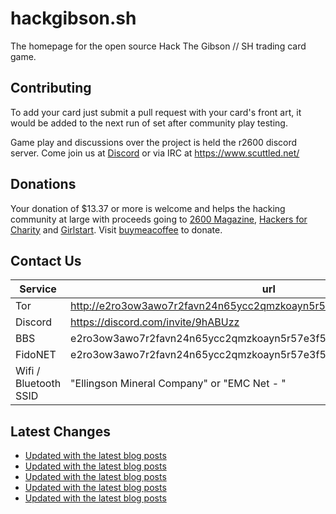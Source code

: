 # hackgibson.sh
The homepage for the open source Hack The Gibson // SH trading card game.


## Contributing

To add your card just submit a pull request with your card's front art, it would be added to the next run of set after community play testing.

Game play and discussions over the project is held the r2600 discord server. Come join us at [Discord](https://discord.com/invite/9hABUzz) or via IRC at https://www.scuttled.net/


## Donations

Your donation of $13.37 or more is welcome and helps the hacking community at large with proceeds going to [2600 Magazine](https://2600.com/), [Hackers for Charity](https://hackersforcharity.org) and [Girlstart](https://girlstart.org).  Visit [buymeacoffee](https://www.buymeacoffee.com/hackgibson.sh) to donate.


## Contact Us

Service | url
-|-
Tor | http://e2ro3ow3awo7r2favn24n65ycc2qmzkoayn5r57e3f56nvjwdcgg32ad.onion
Discord | https://discord.com/invite/9hABUzz
BBS | e2ro3ow3awo7r2favn24n65ycc2qmzkoayn5r57e3f56nvjwdcgg32ad.onion:23
FidoNET | e2ro3ow3awo7r2favn24n65ycc2qmzkoayn5r57e3f56nvjwdcgg32ad.onion:24554
Wifi / Bluetooth SSID | "Ellingson Mineral Company" or "EMC Net - <fidonet address>"

## Latest Changes
<!-- BLOG-POST-LIST:START -->
- [Updated with the latest blog posts](https://github.com/DFW2600/hackgibson.sh/commit/fa2a51626100bb43c3120133b9d319a110d04674)
- [Updated with the latest blog posts](https://github.com/DFW2600/hackgibson.sh/commit/1ce7b81e4c9b5f05e39660907e18a934e4086fda)
- [Updated with the latest blog posts](https://github.com/DFW2600/hackgibson.sh/commit/4f6e7be6bc1ace637e91e9e628289b62dc0d9947)
- [Updated with the latest blog posts](https://github.com/DFW2600/hackgibson.sh/commit/daecb54e456ea959fbd3d6904ef67a0779f9e16a)
- [Updated with the latest blog posts](https://github.com/DFW2600/hackgibson.sh/commit/4f929762976fab67c455a97e1072903c5b9bb97f)
<!-- BLOG-POST-LIST:END -->
